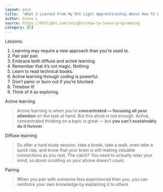 ```yaml
---
layout: post
title:  "What I Learned From My 8th Light Apprenticeship About How To Learn Programming"
author: Grace L
source: https://8thlight.com/insights/how-to-learn-programming
category: [6]
---
```


Lessons:

1. Learning may require a new approach than you’re used to.
1. Pair pair pair.
1. Embrace both diffuse and active learning.
1. Remember that it’s not magic. Nothing
1. Learn to read technical books.
1. Active learning through coding is powerful.
1. Don’t panic or burn out if you’re blocked.
1. Timebox it!
1. Think of it as exploring.

Active learning

> Active learning is when you’re **concentrated — focusing all your attention** on the task at hand. But this alone is not enough. Active, concentrated thinking on a topic is great — but **you can’t sustainably do it forever**.

Diffuse learning

> So after a hard study session, take a break, take a walk, even take a quick nap, and know that your brain is still making valuable connections as you rest. The catch? You need to actually relax your mind, so doom scrolling on your phone doesn’t count.

Pairing

> When you pair with someone less experienced than you, you can reinforce your own knowledge by explaining it to others
